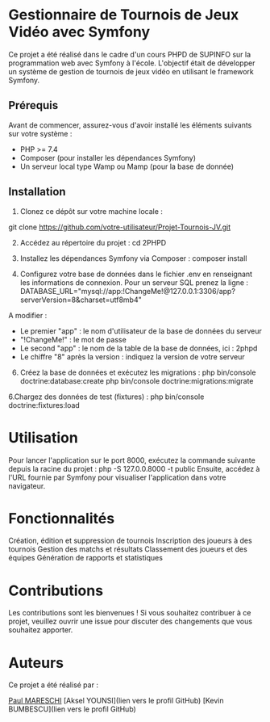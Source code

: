 # Gestionnaire de Tournois de Jeux Vidéo avec Symfony

Ce projet a été réalisé dans le cadre d'un cours PHPD de SUPINFO sur la programmation web avec Symfony à l'école. L'objectif était de développer un système de gestion de tournois de jeux vidéo en utilisant le framework Symfony.

## Prérequis

Avant de commencer, assurez-vous d'avoir installé les éléments suivants sur votre système :

- PHP >= 7.4
- Composer (pour installer les dépendances Symfony)
- Un serveur local type Wamp ou Mamp (pour la base de donnée)

## Installation

1. Clonez ce dépôt sur votre machine locale :

git clone https://github.com/votre-utilisateur/Projet-Tournois-JV.git

2. Accédez au répertoire du projet :
cd 2PHPD

3. Installez les dépendances Symfony via Composer :
composer install

4. Configurez votre base de données dans le fichier .env en renseignant les informations de connexion.
Pour un serveur SQL prenez la ligne :
DATABASE_URL="mysql://app:!ChangeMe!@127.0.0.1:3306/app?serverVersion=8&charset=utf8mb4"

A modifier :
- Le premier "app" : le nom d'utilisateur de la base de données du serveur
- "!ChangeMe!" : le mot de passe
- Le second "app" : le nom de la table de la base de données, ici : 2phpd
- Le chiffre "8" après la version : indiquez la version de votre serveur 


6. Créez la base de données et exécutez les migrations :
php bin/console doctrine:database:create
php bin/console doctrine:migrations:migrate

6.Chargez des données de test (fixtures) :
php bin/console doctrine:fixtures:load


# Utilisation
Pour lancer l'application sur le port 8000, exécutez la commande suivante depuis la racine du projet :
php -S 127.0.0.8000 -t public
Ensuite, accédez à l'URL fournie par Symfony pour visualiser l'application dans votre navigateur.

# Fonctionnalités
Création, édition et suppression de tournois
Inscription des joueurs à des tournois
Gestion des matchs et résultats
Classement des joueurs et des équipes
Génération de rapports et statistiques

# Contributions
Les contributions sont les bienvenues ! Si vous souhaitez contribuer à ce projet, veuillez ouvrir une issue pour discuter des changements que vous souhaitez apporter.

# Auteurs
Ce projet a été réalisé par :

[Paul MARESCHI](https://github.com/Caalagan)
[Aksel YOUNSI](lien vers le profil GitHub)
[Kevin BUMBESCU](lien vers le profil GitHub)
